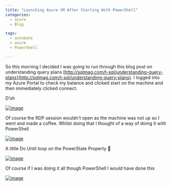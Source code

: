 ```yaml
---
title: "Launching Azure VM After Starting With PowerShell"
categories:
  - azure
  - Blog

tags:
  - automate
  - azure
  - PowerShell

---
```

So this morning I decided I was going to run through this blog post on understanding query plans [http://sqlmag.com/t-sql/understanding-query-plans](http://sqlmag.com/t-sql/understanding-query-plans). I logged into my Azure Portal to check my balance and clicked start on the machine and then immediately clicked connect.

D’oh

[![image](https://blog.robsewell.com/assets/uploads/2013/10/image3.png)](https://blog.robsewell.com/assets/uploads/2013/10/image3.png)

Of course the RDP session wouldn’t open as the machine was not up so I went and made a coffee. Whilst doing that I thought of a way of doing it with PowerShell

[![image](https://blog.robsewell.com/assets/uploads/2013/10/image.png)](https://blog.robsewell.com/assets/uploads/2013/10/image.png)

A little Do Until loop on the PowerState Property 🙂

[![image](https://blog.robsewell.com/assets/uploads/2013/10/image1.png)](https://blog.robsewell.com/assets/uploads/2013/10/image1.png)

Of course if I was doing it all though PowerShell I would have done this

[![image](https://blog.robsewell.com/assets/uploads/2013/10/image2.png)](https://blog.robsewell.com/assets/uploads/2013/10/image2.png)

